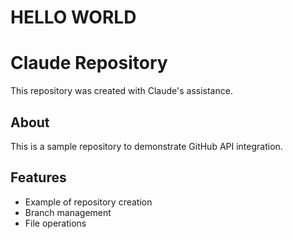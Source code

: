 # HELLO WORLD

# Claude Repository

This repository was created with Claude's assistance.

## About
This is a sample repository to demonstrate GitHub API integration.

## Features
- Example of repository creation
- Branch management
- File operations